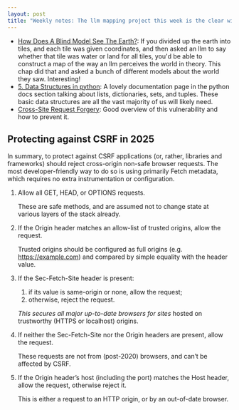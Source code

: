 ```yaml
---
layout: post
title: "Weekly notes: The llm mapping project this week is the clear winner"
---
```


* [How Does A Blind Model See The Earth?](https://outsidetext.substack.com/p/how-does-a-blind-model-see-the-earth): If you divided up the earth into tiles, and each tile was given coordinates, and then asked an llm to say whether that tile was water or land for all tiles, you'd be able to construct a map of the way an llm perceives the world in theory. This chap did that and asked a bunch of different models about the world they saw. Interesting!
* [5. Data Structures in python](https://docs.python.org/3/tutorial/datastructures.html#): A lovely documentation page in the python docs section talking about lists, dictionaries, sets, and tuples. These basic data structures are all the vast majority of us will likely need.
* [Cross-Site Request Forgery](https://words.filippo.io/csrf/): Good overview of this vulnerability and how to prevent it.

## Protecting against CSRF in 2025

In summary, to protect against CSRF applications (or, rather, libraries and frameworks) should reject cross-origin non-safe browser requests. The most developer-friendly way to do so is using primarily Fetch metadata, which requires no extra instrumentation or configuration.

1. Allow all GET, HEAD, or OPTIONS requests.

    These are safe methods, and are assumed not to change state at various layers of the stack already.

2. If the Origin header matches an allow-list of trusted origins, allow the request.

   Trusted origins should be configured as full origins (e.g. https://example.com) and compared by simple equality with the header value.

3. If the Sec-Fetch-Site header is present:
    1. if its value is same-origin or none, allow the request;
    2. otherwise, reject the request.

   _This secures all major up-to-date browsers for sites_ hosted on trustworthy (HTTPS or localhost) origins.

4. If neither the Sec-Fetch-Site nor the Origin headers are present, allow the request.

    These requests are not from (post-2020) browsers, and can’t be affected by CSRF.

5. If the Origin header’s host (including the port) matches the Host header, allow the request, otherwise reject it.

    This is either a request to an HTTP origin, or by an out-of-date browser.
